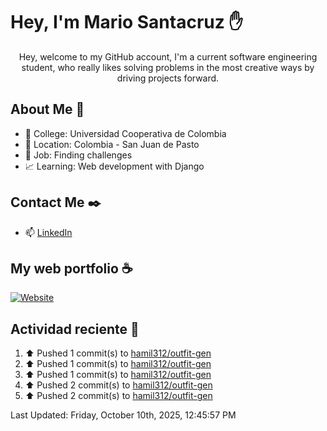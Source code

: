 # Hey, I'm Mario Santacruz :raised_hand:

<center>
    Hey, welcome to my GitHub account, I'm a current software engineering student, who really likes solving problems in the most creative ways by driving projects forward.
</center>

## About Me 🤔

- :school_satchel: College: Universidad Cooperativa de Colombia
- :round_pushpin: Location: Colombia - San Juan de Pasto
- :briefcase: Job: Finding challenges
- :chart_with_upwards_trend: Learning: Web development with Django

## Contact Me :black_nib:

- :mailbox: [LinkedIn](https://www.linkedin.com/in/mario-fernando-santacruz-pantoja-967349324/)

## My web portfolio :coffee:

[![Website](https://img.shields.io/website?url=https%3A%2F%2Fmiportfolio-murex.vercel.app%2F&up_message=My%20portfolio&up_color=yellow&down_message=Website&down_color=black&style=for-the-badge&label=Personal%20website)](https://miportfolio-murex.vercel.app/)

## Actividad reciente :eyes:
<!--RECENT_ACTIVITY:start-->
1. ⬆️ Pushed 1 commit(s) to [hamil312/outfit-gen](https://github.com/hamil312/outfit-gen)<br>
2. ⬆️ Pushed 1 commit(s) to [hamil312/outfit-gen](https://github.com/hamil312/outfit-gen)<br>
3. ⬆️ Pushed 1 commit(s) to [hamil312/outfit-gen](https://github.com/hamil312/outfit-gen)<br>
4. ⬆️ Pushed 2 commit(s) to [hamil312/outfit-gen](https://github.com/hamil312/outfit-gen)<br>
5. ⬆️ Pushed 2 commit(s) to [hamil312/outfit-gen](https://github.com/hamil312/outfit-gen)<br>
<!--RECENT_ACTIVITY:end-->
<!--RECENT_ACTIVITY:last_update-->
Last Updated: Friday, October 10th, 2025, 12:45:57 PM
<!--RECENT_ACTIVITY:last_update_end-->
